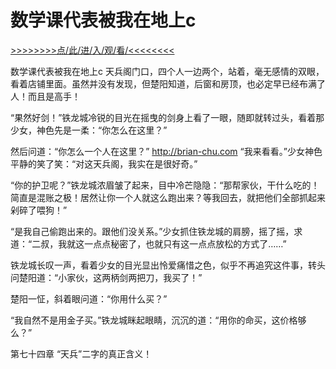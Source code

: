 # 数学课代表被我在地上c

<a href="https://3t3e.com/">>>>>>>>>点/此/进/入/观/看/<<<<<<<<</a>

数学课代表被我在地上c
天兵阁门口，四个人一边两个，站着，毫无感情的双眼，看着店铺里面。虽然并没有发现，但楚阳知道，后窗和房顶，也必定早已经布满了人！而且是高手！

“果然好剑！”铁龙城冷锐的目光在摇曳的剑身上看了一眼，随即就转过头，看着那少女，神色先是一柔：“你怎么在这里？”

然后问道：“你怎么一个人在这里？”
http://brian-chu.com
“我来看看。”少女神色平静的笑了笑：“对这天兵阁，我实在是很好奇。”

“你的护卫呢？”铁龙城浓眉皱了起来，目中冷芒隐隐：“那帮家伙，干什么吃的！简直是混账之极！居然让你一个人就这么跑出来？等我回去，就把他们全部抓起来剁碎了喂狗！”

“是我自己偷跑出来的。跟他们没关系。”少女抓住铁龙城的肩膀，摇了摇，求道：“二叔，我就这一点点秘密了，也就只有这一点点放松的方式了……”

铁龙城长叹一声，看着少女的目光显出怜爱痛惜之色，似乎不再追究这件事，转头问楚阳道：“小家伙，这两柄剑两把刀，我买了！”

楚阳一怔，斜着眼问道：“你用什么买？”

“我自然不是用金子买。”铁龙城眯起眼睛，沉沉的道：“用你的命买，这价格够么？”

第七十四章 “天兵”二字的真正含义！
